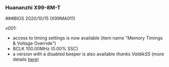 ### Huananzhi X99-8M-T
###BIOS 2020/10/15 (X99MA011)

*v001:*
* access to timing settings is now available (item name "Memory Timings & Voltage Override")
* BCLK 100.00MHz (0.00% SSC)
* a version with a disabled beeper is also available *thanks ValdikSS* (more details [here](https://github.com/Koshak1013/HuananzhiX99_BIOS_mods/issues/6#issuecomment-885303625))